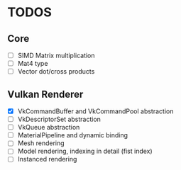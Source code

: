 # TODOS

## Core
- [ ] SIMD Matrix multiplication
- [ ] Mat4 type
- [ ] Vector dot/cross products

## Vulkan Renderer
- [x] VkCommandBuffer and VkCommandPool abstraction
- [ ] VkDescriptorSet abstraction
- [ ] VkQueue abstraction
- [ ] MaterialPipeline and dynamic binding
- [ ] Mesh rendering
- [ ] Model rendering, indexing in detail (fist index)
- [ ] Instanced rendering
